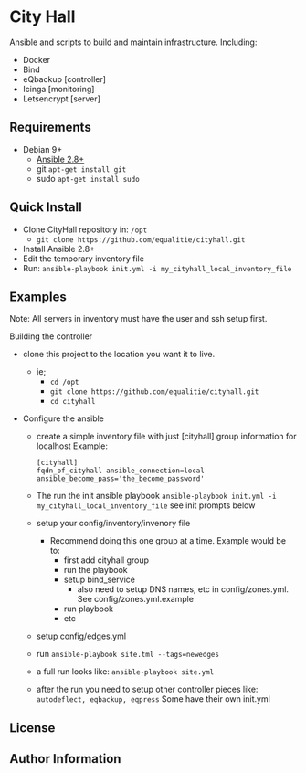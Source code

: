 # City Hall

Ansible and scripts to build and maintain infrastructure.
Including:

- Docker
- Bind
- eQbackup [controller]
- Icinga [monitoring]
- Letsencrypt [server]

## Requirements

- Debian 9+
  - [Ansible 2.8+](<https://docs.ansible.com/ansible/latest/installation_guide/intro_installation.html>)
  - git `apt-get install git`
  - sudo `apt-get install sudo`

## Quick Install

- Clone CityHall repository in:  `/opt`
  - `git clone https://github.com/equalitie/cityhall.git`
- Install Ansible 2.8+
- Edit the temporary inventory file
- Run: `ansible-playbook init.yml -i my_cityhall_local_inventory_file`

## Examples 

Note: All servers in inventory must have the user and ssh setup first.

Building the controller

- clone this project to the location you want it to live.

  - ie;
    - `cd /opt`
    - `git clone https://github.com/equalitie/cityhall.git`
    - `cd cityhall`

- Configure the ansible

  - create a simple inventory file with just [cityhall] group information for localhost
    Example:

    ```
    [cityhall]
    fqdn_of_cityhall ansible_connection=local ansible_become_pass='the_become_password'
    ```

  - The run the init ansible playbook
    `ansible-playbook init.yml -i my_cityhall_local_inventory_file`
     see init prompts below

  - setup your config/inventory/invenory file

    - Recommend doing this one group at a time.
      Example would be to:
      - first add cityhall group
      - run the playbook
      - setup bind_service
        - also need to setup DNS names, etc in config/zones.yml. See config/zones.yml.example
      - run playbook
      - etc

  - setup config/edges.yml
  - run ```ansible-playbook site.tml --tags=newedges```

  - a full run looks like: ```ansible-playbook site.yml```

  - after the run you need to setup other controller pieces like:
    ```autodeflect, eqbackup, eqpress```
    Some have their own init.yml


## License

## Author Information
